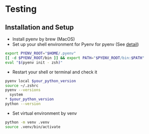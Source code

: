 # Testing

## Installation and Setup

- Install pyenv by brew (MacOS)
- Set up your shell environment for Pyenv for pyenv (See [detail](https://github.com/pyenv/pyenv/tree/master?tab=readme-ov-file#installation))

```sh
export PYENV_ROOT="$HOME/.pyenv"
[[ -d $PYENV_ROOT/bin ]] && export PATH="$PYENV_ROOT/bin:$PATH"
eval "$(pyenv init - zsh)"
```

- Restart your shell or terminal and check it

```sh
pyenv local $your_python_version
source ~/.zshrc
pyenv --versions
  system
* $your_python_version
python --version
```

- Set virtual environment by venv

```sh
python -m venv .venv
source .venv/bin/activate
```
